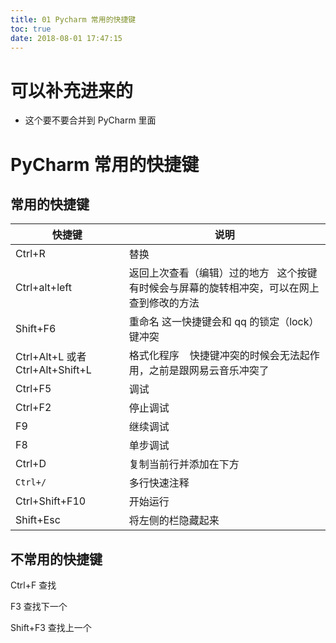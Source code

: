 ```yaml
---
title: 01 Pycharm 常用的快捷键
toc: true
date: 2018-08-01 17:47:15
---
```

# 可以补充进来的

- 这个要不要合并到 PyCharm 里面


# PyCharm 常用的快捷键


## 常用的快捷键

| 快捷键                           | 说明                                                                                         |
| -------------------------------- | -------------------------------------------------------------------------------------------- |
| Ctrl+R                           | 替换                                                                                         |
| Ctrl+alt+left                    | 返回上次查看（编辑）过的地方    这个按键有时候会与屏幕的旋转相冲突，可以在网上查到修改的方法 |
| Shift+F6                         | 重命名 这一快捷键会和 qq 的锁定（lock）键冲突                                                |
| Ctrl+Alt+L 或者 Ctrl+Alt+Shift+L | 格式化程序    快捷键冲突的时候会无法起作用，之前是跟网易云音乐冲突了                         |
| Ctrl+F5                          | 调试                                                                                         |
| Ctrl+F2                          | 停止调试                                                                                     |
| F9                               | 继续调试                                                                                     |
| F8                               | 单步调试                                                                                     |
| Ctrl+D                           | 复制当前行并添加在下方                                                                       |
| `Ctrl+/`                         | 多行快速注释                                                                                 |
| Ctrl+Shift+F10                   | 开始运行                                                                                     |
| Shift+Esc                        | 将左侧的栏隐藏起来                                                                           |



## 不常用的快捷键


Ctrl+F 查找

F3 查找下一个

Shift+F3 查找上一个
